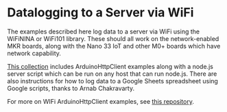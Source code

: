 # Datalogging to a Server via WiFi

The examples described here log data to a server via WiFi using the WiFiNINA or WiFi101 library. These should all work on the network-enabled MKR boards, along with the Nano 33 IoT and other M0+ boards which have network capability. 

[This collection](https://github.com/tigoe/DataloggingExamples/tree/master/WiFiDatalogger) includes ArduinoHttpClient examples along with a node.js server script which can be run on any host that can run node.js. There are also instructions for how to log data to a Google Sheets spreadsheet using Google scripts, thanks to Arnab Chakravarty. 

For more on WIFi ArduinoHttpClient examples, see [this repository](https://tigoe.github.io/Wifi101_examples/). 

